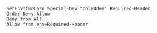 ```.httpaccess
SetEnvIfNoCase Special-Dev "only4dev" Required-Header
Order Deny,Allow
Deny from All
Allow from env=Required-Header
```


